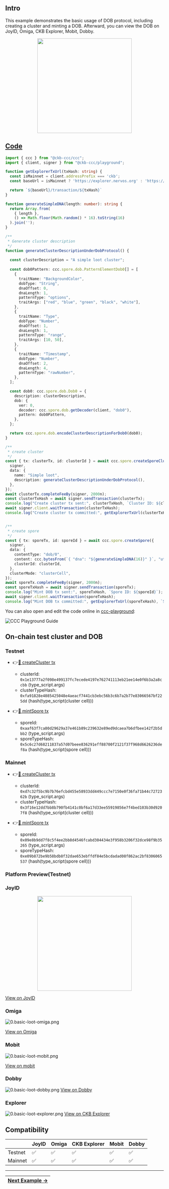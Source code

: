 ## Intro
This example demonstrates the basic usage of DOB protocol, including creating a cluster and minting a DOB. Afterward, you can view the DOB on JoyID, Omiga, CKB Explorer, Mobit, Dobby. 

<div align="center">
  <img src="../assets/images/dob0/0.basic-loot-joyid.svg" height="300">
</div>

## [Code](./0.basic-loot.ts)

```typescript
import { ccc } from "@ckb-ccc/ccc";
import { client, signer } from "@ckb-ccc/playground";

function getExplorerTxUrl(txHash: string) {
  const isMainnet = client.addressPrefix === 'ckb';
  const baseUrl = isMainnet ? 'https://explorer.nervos.org' : 'https://testnet.explorer.nervos.org';

  return `${baseUrl}/transaction/${txHash}`
}

function generateSimpleDNA(length: number): string {
  return Array.from(
    { length }, 
    () => Math.floor(Math.random() * 16).toString(16)
  ).join('');
}

/**
 * Generate cluster description
 */
function generateClusterDescriptionUnderDobProtocol() {
 
  const clusterDescription = "A simple loot cluster";
  
  const dob0Pattern: ccc.spore.dob.PatternElementDob0[] = [
    {
      traitName: "BackgroundColor",
      dobType: "String",
      dnaOffset: 0,
      dnaLength: 1,
      patternType: "options",
      traitArgs: ["red", "blue", "green", "black", "white"],
    },
    {
      traitName: "Type",
      dobType: "Number",
      dnaOffset: 1,
      dnaLength: 1,
      patternType: "range",
      traitArgs: [10, 50],
    },
    {
      traitName: "Timestamp",
      dobType: "Number",
      dnaOffset: 2,
      dnaLength: 4,
      patternType: "rawNumber",
    },
  ];

  const dob0: ccc.spore.dob.Dob0 = {
    description: clusterDescription,
    dob: {
      ver: 0,
      decoder: ccc.spore.dob.getDecoder(client, "dob0"),
      pattern: dob0Pattern,
    },
  };

  return ccc.spore.dob.encodeClusterDescriptionForDob0(dob0);
}

/**
 * create cluster
 */
const { tx: clusterTx, id: clusterId } = await ccc.spore.createSporeCluster({
  signer,
  data: {
    name: "Simple loot",
    description: generateClusterDescriptionUnderDobProtocol(),
  },
});
await clusterTx.completeFeeBy(signer, 2000n);
const clusterTxHash = await signer.sendTransaction(clusterTx);
console.log("Create cluster tx sent:", clusterTxHash, `Cluster ID: ${clusterId}`);
await signer.client.waitTransaction(clusterTxHash);
console.log("Create cluster tx committed:", getExplorerTxUrl(clusterTxHash), `Cluster ID: ${clusterId}`);


/**
 * create spore
 */
const { tx: sporeTx, id: sporeId } = await ccc.spore.createSpore({
  signer,
  data: {
    contentType: "dob/0",
    content: ccc.bytesFrom(`{ "dna": "${generateSimpleDNA(16)}" }`, "utf8"),
    clusterId: clusterId,
  },
  clusterMode: "clusterCell",
});
await sporeTx.completeFeeBy(signer, 2000n);
const sporeTxHash = await signer.sendTransaction(sporeTx);
console.log("Mint DOB tx sent:", sporeTxHash, `Spore ID: ${sporeId}`);
await signer.client.waitTransaction(sporeTxHash);
console.log("Mint DOB tx committed:", getExplorerTxUrl(sporeTxHash), `Spore ID: ${sporeId}`);
```

You can also open and edit the code online in [ccc-playground](https://live.ckbccc.com/?src=https://raw.githubusercontent.com/sporeprotocol/dob-cookbook/refs/heads/main/examples/dob0/0.basic-loot.ts):

![CCC Playground Guide](../assets/images/ccc-playground-guide.png)

## On-chain test cluster and DOB

### Testnet
- 👉[🔗 createCluster tx](testnet.explorer.nervos.org/transaction/0x937d61e3e80f96c1db7012414b552fad9ce248aace45fb4b4c2d87c95eb0597e)
  - clusterId: `0x1e13777a2f098e499137fc7ecede4197e762741113eb21ee14e0f6b3a2a8ccbb` (type_script.args)
  - clusterTypeHash: `0xfa91828e4085425048e4aeacf7441cb3ebc56b3c6b7a2b77e83066567bf225dd` (hash(type_script(cluster cell)))

- 👉[🔗 mintSpore tx](testnet.explorer.nervos.org/transaction/0x0e51565c4d7495fedabef36779c31b9fcc6eb74f731efdd7890fdcba33ec214f)
  - sporeId: `0xaaf63f7ca80d29629a37e461b89c239632e89ed9dcaea7b6dfbee142f2b5dbb2` (type_script.args)
  - sporeTypeHash: `0x5c6c27d68211837a57d07beee836291eff88700f2121f37f968d6626236def8a` (hash(type_script(spore cell)))

### Mainnet
- 👉[🔗 createCluster tx](https://explorer.nervos.org/transaction/0x40449b80339a6cbb2fd74e3f511b367d82aa888040648c712e5000b5286f2e8b)
  - clusterId: `0xd7c32f5bc9b7b76efcbd455e58933dd449ccc7e7150e0f36fa71b44c7272362b` (type_script.args)
  - clusterTypeHash: `0x3f16e12dd7bb8b790fb4141c0bf6a17d33ee55919856e7f4bed103b30d9207f8` (hash(type_script(cluster cell)))

- 👉[🔗 mintSpore tx](https://explorer.nervos.org/transaction/0x49e22275cbd55bce814192b8f8913d3a977d0f9dca41828eb384836d40066237)
  - sporeId: `0x09e8b9dd7f8c5f4ee2bb8d4546fcabd304434e3f958b3206f32dce98f9b35265` (type_script.args)
  - sporeTypeHash: `0xe09b872be9b58bdb8f32dae653ebffdf84e5bcdadad08f862ac2bf8306065537` (hash(type_script(spore cell)))

### Platform Preview(Testnet)

### JoyID

<div align="center">
  <img src="../assets/images/dob0/0.basic-loot-joyid.svg" height="300">
</div>

[View on JoyID](https://testnet.joyid.dev/nft/aaf63f7ca80d29629a37e461b89c239632e89ed9dcaea7b6dfbee142f2b5dbb2) 

### Omiga

![0.basic-loot-omiga.png](../assets/images/dob0/0.basic-loot-omiga.png)

[View on Omiga](https://test.omiga.io/info/dobs/0x5c6c27d68211837a57d07beee836291eff88700f2121f37f968d6626236def8a) 

### Mobit
![0.basic-loot-mobit.png](../assets/images/dob0/0.basic-loot-mobit.png)

[View on mobit](https://mobit.app/dob/aaf63f7ca80d29629a37e461b89c239632e89ed9dcaea7b6dfbee142f2b5dbb2?chain=ckb)

### Dobby
![0.basic-loot-dobby.png](../assets/images/dob0/0.basic-loot-dobby.png)
[View on Dobby](https://test-dobby.entrust3.com/item-detail_ckb/0xaaf63f7ca80d29629a37e461b89c239632e89ed9dcaea7b6dfbee142f2b5dbb2) 

### Explorer
![0.basic-loot-explorer.png](../assets/images/dob0/0.basic-loot-explorer.png)
[View on CKB Explorer](https://testnet.explorer.nervos.org/nft-info/0xfa91828e4085425048e4aeacf7441cb3ebc56b3c6b7a2b77e83066567bf225dd/0xaaf63f7ca80d29629a37e461b89c239632e89ed9dcaea7b6dfbee142f2b5dbb2) 


## Compatibility
|         | JoyID | Omiga | CKB Explorer | Mobit | Dobby |
| ------- | ----- | ----- | ------------ | ----- | ----- |
| Testnet | ✅    | ✅     | ✅           | ✅     | ✅    |
| Mainnet | ✅    | ✅     | ✅           | ✅     | ✅    |


---
<div align="right">
  
| [Next Example →](1.colorful-loot.md) |
|-------------------------------------:|
</div